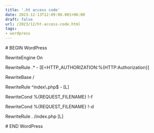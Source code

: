 ```yaml
---
title: '.ht access code'
date: 2023-12-13T12:09:00.001+06:00
draft: false
url: /2023/12/ht-access-code.html
tags: 
- wordpress
---
```


\# BEGIN WordPress

  

RewriteEngine On

RewriteRule .\* - \[E=HTTP\_AUTHORIZATION:%{HTTP:Authorization}\]

RewriteBase /

RewriteRule ^index\\.php$ - \[L\]

RewriteCond %{REQUEST\_FILENAME} !-f

RewriteCond %{REQUEST\_FILENAME} !-d

RewriteRule . /index.php \[L\]

  

\# END WordPress